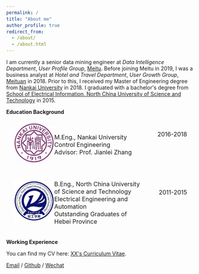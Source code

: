 ```yaml
---
permalink: /
title: "About me"
author_profile: true
redirect_from: 
  - /about/
  - /about.html
---
```


I am currently a senior data mining engineer at *Data Intelligence Department*, *User Profile Group*, [Meitu](https://www.meitu.com/en). Before joining Meitu in 2019, I was a business analyst at *Hotel and Travel Department*, *User Growth Group*, [Meituan](https://www.meituan.com/en-US/about-us) in 2018. Prior to this, I received my Master of Engineering degree from [Nankai University](https://www.nankai.edu.cn/) in 2018. I graduated with a bachelor's degree from [School of Electrical Information, North China University of Science and Technology](https://www.qgxy.cn/index.html) in 2015.



**Education Background**

<html lang="en">
<head>
    <meta charset="UTF-8">
    <meta name="viewport" content="width=device-width, initial-scale=1.0">
    <title>Three Column Layout</title>
    <style>
        .container {
            display: flex;
            justify-content: space-between;
            align-items: center;
            margin: 20px;
        }
        .image {
            flex: 1;
        }
        .text {
            flex: 2;
            text-align: left;
            font-size: 16px;
            margin-left: -10px;
            margin-top: 5px
        }
        .date {
            flex: 1;
            text-align: right;
            font-size: 16px;
            margin-top: -50px
        }
        img {
            max-width: 110px;
            height: auto;
        }
    </style>
</head>
<body>
    <div class="container">
        <div class="image">
            <img src="/images/nankai.jpg" alt="nankai">
        </div>
        <div class="text">
            <p>M.Eng., Nankai University<br>Control Engineering<br>Advisor: Prof. Jianlei Zhang</p>
        </div>
        <div class="date">
            <p>2016-2018</p>
        </div>
    </div>
</body>
</html>


<html lang="en">
<head>
    <meta charset="UTF-8">
    <meta name="viewport" content="width=device-width, initial-scale=1.0">
    <title>Three Column Layout</title>
    <style>
        .container {
            display: flex;
            justify-content: space-between;
            align-items: center;
            margin: 20px;
        }
        .image {
            flex: 1;
        }
        .text {
            flex: 2;
            text-align: left;
            font-size: 16px;
            margin-left: -10px;
            width: 70%;
            margin-top: 5px
        }
        .date {
            flex: 1;
            text-align: right;
            font-size: 16px;
            margin-top: -50px
        }
        img {
            max-width: 110px;
            height: auto;
        }
    </style>
</head>
<body>
    <div class="container">
        <div class="image">
            <img src="/images/qinggong.jpg" alt="nankai">
        </div>
        <div class="text">
            <p>B.Eng., North China University of Science and Technology<br>Electrical Engineering and Automation<br>Outstanding Graduates of Hebei Province</p>
        </div>
        <div class="date">
            <p>2011-2015</p>
        </div>
    </div>
</body>
</html>

**Working Experience**




You can find my CV here: [XX's Curriculum Vitae](../assets/Curriculum_Vitae.pdf).

[Email](mailto:XX@stu.pku.edu.cn) / [Github](https://github.com/QiuDi233) / [Wechat](../images/wechat.jpg) 
